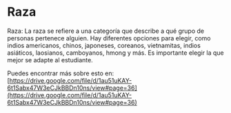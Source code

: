 # Raza
Raza: La raza se refiere a una categoría que describe a qué grupo de personas pertenece alguien. Hay diferentes opciones para elegir, como indios americanos, chinos, japoneses, coreanos, vietnamitas, indios asiáticos, laosianos, camboyanos, hmong y más. Es importante elegir la que mejor se adapte al estudiante.

Puedes encontrar más sobre esto en: [https://drive.google.com/file/d/1au51uKAY-6t1Sabx47W3eCJkBBDn10ns/view#page=36](https://drive.google.com/file/d/1au51uKAY-6t1Sabx47W3eCJkBBDn10ns/view#page=36)
